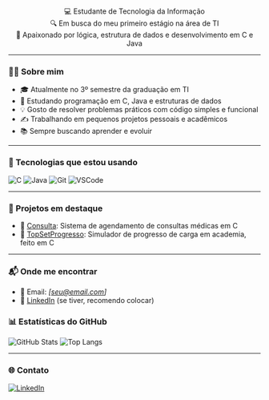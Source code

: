 <p align="center">
  💻 Estudante de Tecnologia da Informação <br>
  🔍 Em busca do meu primeiro estágio na área de TI <br>
  🚀 Apaixonado por lógica, estrutura de dados e desenvolvimento em C e Java
</p>

---

### 👨‍💻 Sobre mim

- 🎓 Atualmente no 3º semestre da graduação em TI
- 🧠 Estudando programação em C, Java e estruturas de dados
- 💡 Gosto de resolver problemas práticos com código simples e funcional
- ✍️ Trabalhando em pequenos projetos pessoais e acadêmicos
- 📚 Sempre buscando aprender e evoluir

---

### 🚀 Tecnologias que estou usando

![C](https://img.shields.io/badge/C-00599C?style=for-the-badge&logo=c&logoColor=white)
![Java](https://img.shields.io/badge/Java-ED8B00?style=for-the-badge&logo=java&logoColor=white)
![Git](https://img.shields.io/badge/Git-F05032?style=for-the-badge&logo=git&logoColor=white)
![VSCode](https://img.shields.io/badge/VSCode-007ACC?style=for-the-badge&logo=visual-studio-code&logoColor=white)

---

### 📌 Projetos em destaque

- 🔹 [Consulta](https://github.com/atrasadinh/Consulta): Sistema de agendamento de consultas médicas em C
- 🔹 [TopSetProgresso](https://github.com/atrasadinh/TopSetProgresso): Simulador de progresso de carga em academia, feito em C

---

### 📬 Onde me encontrar

- 📧 Email: _[seu@email.com]_  
- 💼 [LinkedIn](https://www.linkedin.com/in/seu-usuario/) (se tiver, recomendo colocar)

### 📊 Estatísticas do GitHub

![GitHub Stats](https://github-readme-stats.vercel.app/api?username=atrasadinh&show_icons=true&theme=radical)
![Top Langs](https://github-readme-stats.vercel.app/api/top-langs/?username=atrasadinh&layout=compact&theme=radical)

---

### 🌐 Contato

[![LinkedIn](https://img.shields.io/badge/LinkedIn-blue?style=flat-square&logo=linkedin)](www.linkedin.com/in/atrasadinho)

